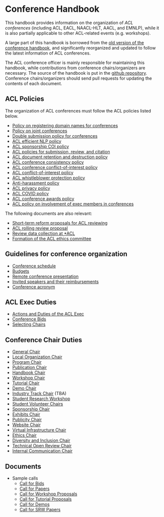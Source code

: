 # Conference Handbook

This handbook provides information on the organization of *ACL conferences* (including ACL, EACL, NAACL-HLT, AACL, and EMNLP), while it is also partially applicable to other ACL-related events (e.g. workshops).

A large part of this handbook is borrowed from the [old version of the conference handbook](https://aclweb.org/adminwiki/index.php/Conference_Handbook), and significantly reorganized and updated to follow the latest information of ACL conferences.

The ACL conference officer is mainly responsible for maintaining this handbook, while contributions from conference chairs/organizers are necessary.
The source of the handbook is put in the [github repository](https://github.com/acl-org/conference-handbook).
Conference chairs/organizers should send pull requests for updating the contents of each document.

## ACL Policies

The organization of ACL conferences must follow the ACL policies listed below.

- [Policy on registering domain names for conferences](https://aclweb.org/adminwiki/index.php/Policy_on_registering_domain_names_for_conferences)
- [Policy on joint conferences](https://aclweb.org/adminwiki/index.php/Policy_on_joint_conferences)
- [Double submission policy for conferences](https://aclweb.org/adminwiki/index.php/Double_Submission_Policy_for_Conferences)
- [ACL efficient NLP policy](https://aclweb.org/adminwiki/images/7/7e/ACL_Efficient_NLP_Policy.pdf)
- [ACL sponsorship COI policy](https://aclweb.org/adminwiki/index.php/ACL_Sponsorship_COI_Policy)
- [ACL policies for submission, review, and citation](https://aclweb.org/adminwiki/index.php/ACL_Policies_for_Submission,_Review_and_Citation)
- [ACL document retention and destruction policy](https://aclweb.org/adminwiki/index.php/ACL_Document_Retention_and_Destruction_Policy)
- [ACL conference consistency policy](https://aclweb.org/adminwiki/index.php/ACL_Conference_Consistency_policy)
- [ACL conference conflict-of-interest policy](https://aclweb.org/adminwiki/index.php/ACL_Conference_Conflict-of-interest_policy)
- [ACL conflict-of-interest policy](https://aclweb.org/adminwiki/index.php/ACL_Conflict-of-interest_policy)
- [ACL whistleblower protection policy](https://aclweb.org/adminwiki/index.php/ACL_Whistleblower_Protection_Policy)
- [Anti-harassment policy](https://aclweb.org/adminwiki/index.php/Anti-Harassment_Policy)
- [ACL privacy policy](https://aclweb.org/adminwiki/index.php/ACL_Privacy_Policy)
- [ACL COVID policy](https://aclweb.org/adminwiki/index.php/ACL_COVID_Policy)
- [ACL conference awards policy](https://aclweb.org/adminwiki/index.php/ACL_Conference_Awards_Policy)
- [ACL policy on involvement of exec members in conferences](https://aclweb.org/adminwiki/index.php/ACL_policy_on_who_can_hold_major_programmatic_positions_at_ACL_conferences)

The following documents are also relevant:

- [Short-term reform proposals for ACL reviewing](https://aclweb.org/adminwiki/index.php/Short-Term_Reform_Proposals_for_ACL_Reviewing)
- [ACL rolling review proposal](https://aclweb.org/adminwiki/index.php/ACL_Rolling_Review_Proposal)
- [Review data collection at *ACL](https://aclweb.org/adminwiki/index.php/Review_Data_Collection_at_*ACL)
- [Formation of the ACL ethics committee](https://aclweb.org/adminwiki/index.php/Formation_of_the_ACL_Ethics_Committee)

## Guidelines for conference organization

- [Conference schedule](schedule.md)
- [Budgets](budgets.md)
- [Remote conference presentation](remote.md)
- [Invited speakers and their reimbursements](invited.md)
- [Conference acronym](acronym.md)

## ACL Exec Duties

- [Actions and Duties of the ACL Exec](exec_duties.md)
- [Conference Bids](bid.md)
- [Selecting Chairs](selecting_chairs.md)

## Conference Chair Duties

- [General Chair](general.md)
- [Local Organization Chair](local.md)
- [Program Chair](pc.md)
- [Publication Chair](publication.md)
- [Handbook Chair](handbook.md)
- [Workshop Chair](workshop.md)
- [Tutorial Chair](tutorial.md)
- [Demo Chair](demo.md)
- [Industry Track Chair](industry.md) (TBA)
- [Student Research Workshop](srw.md)
- [Student Volunteer Chairs](volunteer.md)
- [Sponsorship Chair](sponsorship.md)
- [Exhibits Chair](exhibits.md)
- [Publicity Chair](publicity.md)
- [Website Chair](website.md)
- [Virtual Infrastructure Chair](virtual.md)
- [Ethics Chair](ethics.md)
- [Diversity and Inclusion Chair](diversity.md)
- [Technical Open Review Chair](tech.md)
- [Internal Communication Chair](communication.md)

## Documents

- Sample calls
    - [Call for Bids](call_for_bids.md)
    - [Call for Papers](cfp.md)
    - [Call for Workshop Proposals](call_for_workshops.md)
    - [Call for Tutorial Proposals](call_for_tutorials.md)
    - [Call for Demos](call_for_demos.md)
    - [Call for SRW Papers](call_for_srw.md)

